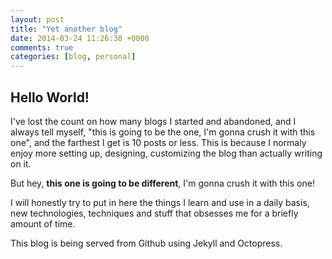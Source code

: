 ```yaml
---
layout: post
title: "Yet another blog"
date: 2014-03-24 11:26:30 +0000
comments: true
categories: [blog, personal]
---
```


## Hello World!

I've lost the count on how many blogs I started and abandoned, and I always tell myself,
"this is going to be the one, I'm gonna crush it with this one", and the farthest I get is 10 posts or less.
This is because I normaly enjoy more setting up, designing, customizing the blog than actually writing on it.

But hey, **this one is going to be different**, I'm gonna crush it with this one!

I will honestly try to put in here the things I learn and use in a daily basis, new technologies, techniques and
stuff that obsesses me for a briefly amount of time.

This blog is being served from Github using Jekyll and Octopress.
